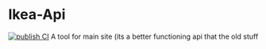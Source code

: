 # Ikea-Api
[![publish CI](https://github.com/IkeaStock/Ikea-Api/actions/workflows/publish.yml/badge.svg)](https://github.com/IkeaStock/Ikea-Api/actions/workflows/publish.yml)
A tool for main site (its a better functioning api that the old stuff
